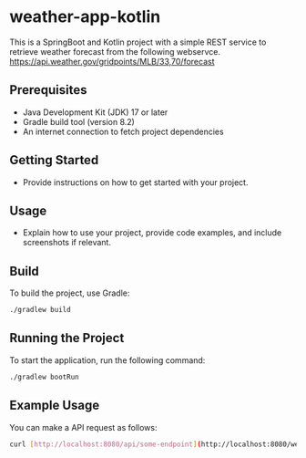 # weather-app-kotlin

This is a SpringBoot and Kotlin project with a simple REST service to retrieve weather forecast from the following webservce.
https://api.weather.gov/gridpoints/MLB/33,70/forecast

## Prerequisites
- Java Development Kit (JDK) 17 or later
- Gradle build tool (version 8.2)
- An internet connection to fetch project dependencies

## Getting Started
- Provide instructions on how to get started with your project.

## Usage
- Explain how to use your project, provide code examples, and include screenshots if relevant.

## Build
To build the project, use Gradle:
```sh
./gradlew build
```

## Running the Project
To start the application, run the following command:
```sh
./gradlew bootRun
```

## Example Usage
You can make a API request as follows:
```sh
curl [http://localhost:8080/api/some-endpoint](http://localhost:8080/weather/current)
```

